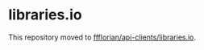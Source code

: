 # libraries.io

This repository moved to [ffflorian/api-clients/libraries.io](https://github.com/ffflorian/api-clients/tree/master/packages/libraries.io).
